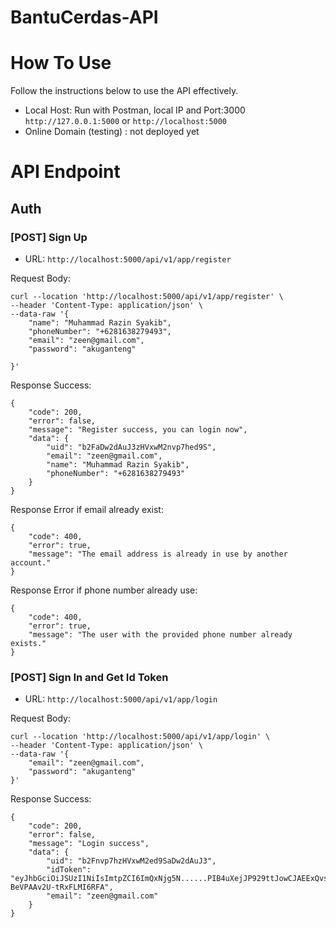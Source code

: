 # BantuCerdas-API
 

# How To Use
Follow the instructions below to use the API effectively.

- Local Host: Run with Postman, local IP and Port:3000 `http://127.0.0.1:5000` or `http://localhost:5000`
- Online Domain (testing) : not deployed yet

# API Endpoint
## Auth

### [POST] Sign Up
- URL: `http://localhost:5000/api/v1/app/register`

Request Body: 
```
curl --location 'http://localhost:5000/api/v1/app/register' \
--header 'Content-Type: application/json' \
--data-raw '{
    "name": "Muhammad Razin Syakib",
    "phoneNumber": "+6281638279493",
    "email": "zeen@gmail.com",
    "password": "akuganteng"

}'
```

Response Success:
```
{
    "code": 200,
    "error": false,
    "message": "Register success, you can login now",
    "data": {
        "uid": "b2FaDw2dAuJ3zHVxwM2nvp7hed9S",
        "email": "zeen@gmail.com",
        "name": "Muhammad Razin Syakib",
        "phoneNumber": "+6281638279493"
    }
}
```

Response Error if email already exist:
```
{
    "code": 400,
    "error": true,
    "message": "The email address is already in use by another account."
}
```

Response Error if phone number already use:
```
{
    "code": 400,
    "error": true,
    "message": "The user with the provided phone number already exists."
}
```

### [POST] Sign In and Get Id Token
- URL: `http://localhost:5000/api/v1/app/login`

Request Body: 
```
curl --location 'http://localhost:5000/api/v1/app/login' \
--header 'Content-Type: application/json' \
--data-raw '{
    "email": "zeen@gmail.com",
    "password": "akuganteng"
}'
```

Response Success:
```
{
    "code": 200,
    "error": false,
    "message": "Login success",
    "data": {
        "uid": "b2Fnvp7hzHVxwM2ed9SaDw2dAuJ3",
        "idToken": "eyJhbGciOiJSUzI1NiIsImtpZCI6ImQxNjg5N......PIB4uXejJP929ttJowCJAEExQvs4u88BJUO-BeVPAAv2U-tRxFLMI6RFA",
        "email": "zeen@gmail.com"
    }
}
```